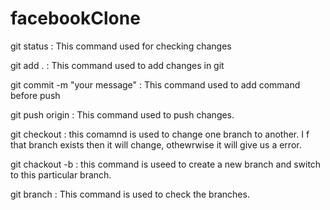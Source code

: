 # facebookClone




git status : This command used for checking changes
 
git add . : This command used to add changes in git
 
git commit -m "your message" : This command used to add command before push
 
git push origin <your branch name> : This command used to push changes.

git checkout <your branch name> : this comamnd is used to change one branch to another. I f that branch exists then it will change, othewrwise it will give us a error.

git chackout -b <your branch name> : this command is useed to create a new branch and switch to this particular branch.

git branch : This command is used to check the branches.
 
